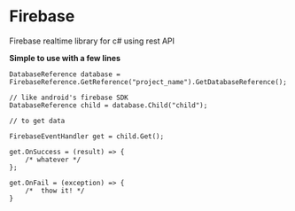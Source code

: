 # Firebase
Firebase realtime library for c# using rest API

**Simple to use with a few lines**

    DatabaseReference database = FirebaseReference.GetReference("project_name").GetDatabaseReference();

    // like android's firebase SDK
    DatabaseReference child = database.Child("child");

    // to get data

    FirebaseEventHandler get = child.Get();

    get.OnSuccess = (result) => {
        /* whatever */
    };

    get.OnFail = (exception) => {
        /*  thow it! */
    }



